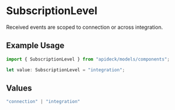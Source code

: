 # SubscriptionLevel

Received events are scoped to connection or across integration.

## Example Usage

```typescript
import { SubscriptionLevel } from "apideck/models/components";

let value: SubscriptionLevel = "integration";
```

## Values

```typescript
"connection" | "integration"
```